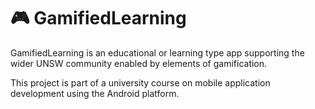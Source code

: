 # 🎮 GamifiedLearning

GamifiedLearning is an educational or learning type app supporting the wider UNSW community enabled by elements of gamification.

This project is part of a university course on mobile application development using the Android platform.